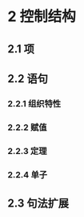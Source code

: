 # 2 控制结构

## 2.1 项

## 2.2 语句
### 2.2.1 组织特性

### 2.2.2 赋值

### 2.2.3 定理

### 2.2.4 单子

## 2.3 句法扩展
